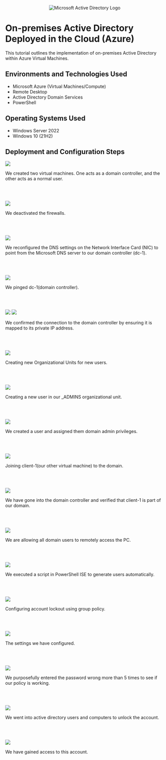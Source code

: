 <p align="center">
<img src="https://i.imgur.com/pU5A58S.png" alt="Microsoft Active Directory Logo"/>
</p>

<h1>On-premises Active Directory Deployed in the Cloud (Azure)</h1>
This tutorial outlines the implementation of on-premises Active Directory within Azure Virtual Machines.<br />


<h2>Environments and Technologies Used</h2>

- Microsoft Azure (Virtual Machines/Compute)
- Remote Desktop
- Active Directory Domain Services
- PowerShell

<h2>Operating Systems Used </h2>

- Windows Server 2022
- Windows 10 (21H2)

<h2>Deployment and Configuration Steps</h2>

<p>
<img src="https://scontent-lga3-1.xx.fbcdn.net/v/t1.15752-9/462544246_1235664007678390_3086403986479741365_n.png?_nc_cat=106&ccb=1-7&_nc_sid=9f807c&_nc_ohc=Wg-0S3w1jAwQ7kNvgESYs3T&_nc_zt=23&_nc_ht=scontent-lga3-1.xx&_nc_gid=Abqi_KPEuNkhc_Q1aQhrpse&oh=03_Q7cD1QHqPYx5Gvyk2Uzcotw6cuqlSRtbYxKBNNr8WpKj1UfJzQ&oe=6740F7A2"/>
</p>
<p>
We created two virtual machines. One acts as a domain controller, and the other acts as a normal user.
</p>
<br />
<br />

<p>
<img src=https://scontent-lga3-2.xx.fbcdn.net/v/t1.15752-9/462565431_1039634081231386_1070168697948150697_n.png?_nc_cat=105&ccb=1-7&_nc_sid=9f807c&_nc_ohc=Mrbxwd0sMP4Q7kNvgFFS_Or&_nc_zt=23&_nc_ht=scontent-lga3-2.xx&_nc_gid=ALYrKrFXQhRmCTTVt7-YFrY&oh=03_Q7cD1QGcKm2PAN2weC_aBbc2JY4crNqM4VGBq_CucNogoV5fUg&oe=6741D082
"/>
</p>
<p>
We deactivated the firewalls.
</p>
<br />
<br />

<p>
<img src="https://scontent-lga3-1.xx.fbcdn.net/v/t1.15752-9/462576843_893760036047622_1531729058594363453_n.png?_nc_cat=111&ccb=1-7&_nc_sid=9f807c&_nc_ohc=4d8UTaWqaycQ7kNvgG_mgP1&_nc_zt=23&_nc_ht=scontent-lga3-1.xx&_nc_gid=A5ZSr92FivegmYKc48b3HQB&oh=03_Q7cD1QG-oLXdVZge4Vc-YWyCYPDucL8gOndOB_Bj2y554oVvUA&oe=6741C258"/>
</p>
<p>
We reconfigured the DNS settings on the Network Interface Card (NIC) to point from the Microsoft DNS server to our domain controller (dc-1).
</p>
<br />
<br />

<p>
<img src="https://scontent-lga3-2.xx.fbcdn.net/v/t1.15752-9/462636456_1342098450508508_8958125043448141698_n.png?_nc_cat=100&ccb=1-7&_nc_sid=9f807c&_nc_ohc=AqRXO0Icq0QQ7kNvgHcdPWy&_nc_zt=23&_nc_ht=scontent-lga3-2.xx&_nc_gid=A5igbUa9pEBNEwwwVdVNYAS&oh=03_Q7cD1QEdm998OOGCLmBky-SdUqEkNx8xkSaOBnaEcWzQ7KVcLQ&oe=6741ACF9"/>
</p>
<p>
We pinged dc-1(domain controller).
</p>
<br />
<br />

<p>
<img src="https://scontent-lga3-1.xx.fbcdn.net/v/t1.15752-9/462570300_861697029095701_4025974581568336172_n.png?_nc_cat=110&ccb=1-7&_nc_sid=9f807c&_nc_ohc=sUdf3pnGtRMQ7kNvgHCLaTO&_nc_zt=23&_nc_ht=scontent-lga3-1.xx&_nc_gid=A-VNK-1O5OuqOBDcpb9rMGm&oh=03_Q7cD1QHPDSUXXyX-tzQt0u66CjscBH4kgeQkVdV3HNrAEf8ABQ&oe=6741CFD3"/>
<img src="https://scontent-lga3-1.xx.fbcdn.net/v/t1.15752-9/462564925_338946755945928_4190073136591104224_n.png?_nc_cat=111&ccb=1-7&_nc_sid=9f807c&_nc_ohc=8I7ZuQ_2w1wQ7kNvgGRknEj&_nc_zt=23&_nc_ht=scontent-lga3-1.xx&_nc_gid=Au4ySySSOypp8cbvMxPqSkr&oh=03_Q7cD1QG75sPUbm9m-e0vQA6JVK7mZ46-ph9zQZ1QRc__QMsH1w&oe=67419F67"/>
</p>
<p>
We confirmed the connection to the domain controller by ensuring it is mapped to its private IP address.
</p>
<br />
<br />

<p>
<img src="https://scontent-lga3-2.xx.fbcdn.net/v/t1.15752-9/462534228_1670737330151926_3810997668420009357_n.png?_nc_cat=109&ccb=1-7&_nc_sid=9f807c&_nc_ohc=tfZdSdpmMtEQ7kNvgF87LQy&_nc_zt=23&_nc_ht=scontent-lga3-2.xx&_nc_gid=AiFolAgaIYVvfbMiBqYPO8p&oh=03_Q7cD1QGu-LNsqsQ_fPQpC3ByNMo3P7baXisfS0BHTZFS3lGSbQ&oe=6741BE88"/>
</p>
<p>
Creating new Organizational Units for new users.
</p>
<br />
<br />

<p>
<img src="https://scontent-lga3-1.xx.fbcdn.net/v/t1.15752-9/462566814_1077870940654756_1348718392543597969_n.png?_nc_cat=102&ccb=1-7&_nc_sid=9f807c&_nc_ohc=tWfZioSrU8gQ7kNvgFNwhAP&_nc_zt=23&_nc_ht=scontent-lga3-1.xx&_nc_gid=AEsgu4C80ehadPXzPGcB2wd&oh=03_Q7cD1QHtg3cI53Gxo3gEPiIQttgU0s7_fkeonOGYQNdHY0B3Dw&oe=6741B26E"/>
</p>
<p>
Creating a new user in our _ADMINS organizational unit.
</p>
<br />
<br />

<p>
<img src="https://scontent-lga3-2.xx.fbcdn.net/v/t1.15752-9/462639871_1139665467515654_7889629944978758830_n.png?_nc_cat=105&ccb=1-7&_nc_sid=9f807c&_nc_ohc=qTArYS6yT6MQ7kNvgFxL9So&_nc_zt=23&_nc_ht=scontent-lga3-2.xx&_nc_gid=AJ65F8k0qIPrVwkgmb7687O&oh=03_Q7cD1QF55e_oGF5TAARtL7z_rQOYZQonVU2Xd8VvqnmdGI-4pw&oe=6741D521"/>
</p>
<p>
We created a user and assigned them domain admin privileges.
</p>
<br />
<br />


<p>
<img src="https://scontent-lga3-1.xx.fbcdn.net/v/t1.15752-9/462554852_8635879536500336_3794130011411122602_n.png?_nc_cat=111&ccb=1-7&_nc_sid=9f807c&_nc_ohc=zvziNb7TCBQQ7kNvgFX-kRi&_nc_zt=23&_nc_ht=scontent-lga3-1.xx&_nc_gid=AJJr5_rr4EscDFyG7kzBp7Z&oh=03_Q7cD1QHsFgreIdPv0biyKl5qqGDr_ybywP3cRd5-KEacIoxEpw&oe=6741AF34"/>
</p>
<p>
Joining client-1(our other virtual machine) to the domain.
</p>
<br />
<br />


<p>
<img src="https://scontent-lga3-1.xx.fbcdn.net/v/t1.15752-9/462582425_1222415168882979_7355444991904108241_n.png?_nc_cat=102&ccb=1-7&_nc_sid=9f807c&_nc_ohc=Y29y7jAnSVUQ7kNvgHGqsc-&_nc_zt=23&_nc_ht=scontent-lga3-1.xx&_nc_gid=AnFKE3kHVPt-YrXO53Bl-7a&oh=03_Q7cD1QEB9U5-WLuih82L_OOX8659UaoZo46sHzZNXvZGi18HJQ&oe=6741BA82"/>
</p>
<p>
We have gone into the domain controller and verified that client-1 is part of our domain.
</p>
<br />
<br />

<p>
<img src="https://scontent-lga3-1.xx.fbcdn.net/v/t1.15752-9/462554686_924252013141893_7102575562790680270_n.png?_nc_cat=111&ccb=1-7&_nc_sid=9f807c&_nc_ohc=Tm3jwZfoOXwQ7kNvgH6-WIm&_nc_zt=23&_nc_ht=scontent-lga3-1.xx&_nc_gid=AIh6LNamIj0y6xWKNrVVmQc&oh=03_Q7cD1QH0BtYNRNQZnhlXuE9kmWFXNoBUiJTyVU09Z-fMWSFsfQ&oe=6741A79A"/>
</p>
<p>
We are allowing all domain users to remotely access the PC.
</p>
<br />
<br />

<p>
<img src="https://scontent-lga3-2.xx.fbcdn.net/v/t1.15752-9/462576772_2506724679533735_4117456061274827569_n.png?_nc_cat=100&ccb=1-7&_nc_sid=9f807c&_nc_ohc=11pieaCYzRIQ7kNvgHLnt_r&_nc_zt=23&_nc_ht=scontent-lga3-2.xx&_nc_gid=A1mZ_U4Rr-kQ5xH7SzLigPT&oh=03_Q7cD1QGZgWZUms03YZBS5DtAoaEsy5cevSEp4Z-vbNWI5l7WFA&oe=6741C684"/>
</p>
<p>
We executed a script in PowerShell ISE to generate users automatically.
</p>
<br />
<br />

<p>
<img src="https://scontent-lga3-2.xx.fbcdn.net/v/t1.15752-9/462550929_1066804998186675_9130706739649671000_n.png?_nc_cat=104&ccb=1-7&_nc_sid=9f807c&_nc_ohc=l55lZavBLLoQ7kNvgGnYBtm&_nc_zt=23&_nc_ht=scontent-lga3-2.xx&_nc_gid=A2WjZtejZI6vJZX7Byz83kI&oh=03_Q7cD1QFREgmdE2vLabkE6cVBOotWuNH-PyreqUK2o1bh-5x7iA&oe=6741DB4C"/>
</p>
<p>
Configuring account lockout using group policy.
</p>
<br />
<br />

<p>
<img src="https://scontent-lga3-1.xx.fbcdn.net/v/t1.15752-9/462543821_421692060729740_5854094042945118481_n.png?_nc_cat=106&ccb=1-7&_nc_sid=9f807c&_nc_ohc=_O9HU4pd0qQQ7kNvgEfZbnE&_nc_zt=23&_nc_ht=scontent-lga3-1.xx&_nc_gid=AGtl4b9bG67MgpjRyh6WePd&oh=03_Q7cD1QGIJHZmwixlK0VZJZyiDJrRnGj88Mm4htk_o80Woj9FHw&oe=6741BFEC"/>
</p>
<p>
The settings we have configured.
</p>
<br />
<br />

<p>
<img src="https://scontent-lga3-1.xx.fbcdn.net/v/t1.15752-9/462545433_1600878863838658_8253734063730560181_n.png?_nc_cat=106&ccb=1-7&_nc_sid=9f807c&_nc_ohc=f5fZej0IPO4Q7kNvgHVx3zw&_nc_zt=23&_nc_ht=scontent-lga3-1.xx&_nc_gid=ACWQWmnoOgmOSFY6N4GNff7&oh=03_Q7cD1QGdBFzryJle8R-4jtOuzy7CvLCXNrq4ltfPoHzE_QtMOg&oe=6741BAE7"/>
</p>
<p>
We purposefully entered the password wrong more than 5 times to see if our policy is working.
</p>
<br />
<br />

<p>
<img src="https://scontent-lga3-1.xx.fbcdn.net/v/t1.15752-9/462557084_8829009907120859_2819970291575015900_n.png?_nc_cat=106&ccb=1-7&_nc_sid=9f807c&_nc_ohc=ZBUTTXL5GLIQ7kNvgHF-MCh&_nc_zt=23&_nc_ht=scontent-lga3-1.xx&_nc_gid=AHl_TuGCRgjMfpuiLDL7s27&oh=03_Q7cD1QH-wPE480CI8PjerReLGNLBScGkdipYTP_wTL1vwJsMng&oe=6741D106"/>
</p>
<p>
We went into active directory users and computers to unlock the account.
</p>
<br />
<br />

<p>
<img src="https://scontent-lga3-2.xx.fbcdn.net/v/t1.15752-9/462573099_1301300307706458_7735234221026851475_n.png?_nc_cat=104&ccb=1-7&_nc_sid=9f807c&_nc_ohc=iPaQFCw4HJ8Q7kNvgHLo92K&_nc_zt=23&_nc_ht=scontent-lga3-2.xx&_nc_gid=AKYZaqb1wNAoZwz4d-YXrB8&oh=03_Q7cD1QG_rwN6YO1SxtuNkGCR3ZB78DUKN64kd7JJ0j7w_WGOVg&oe=6741B05E"/>
</p>
<p>
We have gained access to this account.
</p>
<br />
<br />


